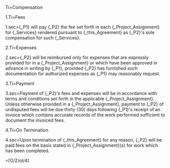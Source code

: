 Ti=Compensation

1.Ti=Fees

1.sec={_P1} will pay {_P2} the fee set forth in each {_Project_Assignment} for {_Services} rendered pursuant to {_this_Agreement} as {_P2}'s sole compensation for such {_Services}.

2.Ti=Expenses

2.sec={_P2} will be reimbursed only for expenses that are expressly provided for in a {_Project_Assignment} or which have been approved in advance in writing by {_P1}, provided {_P2} has furnished such documentation for authorized expenses as {_P1} may reasonably request.

3.Ti=Payment

3.sec=Payment of {_P2}'s fees and expenses will be in accordance with terms and conditions set forth in the applicable {_Project_Assignment}. Unless otherwise provided in a {_Project_Assignment}, payment to {_P2} of undisputed fees will be due thirty (30) days following {_P1}'s receipt of an invoice which contains accurate records of the work performed sufficient to document the invoiced fees.

4.Ti=On Termination

4.sec=Upon termination of {_this_Agreement} for any reason, {_P2} will be paid fees on the basis stated in {_Project_Assignment}(s) for work which has been completed.

=[G/Z/ol/4]
